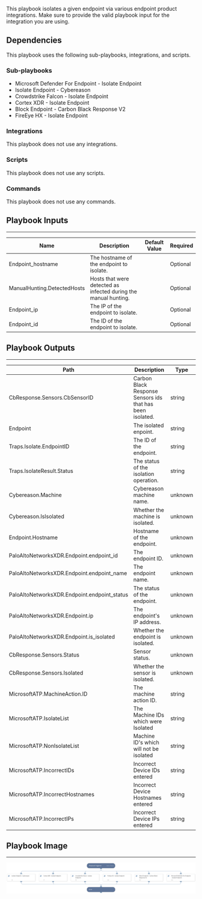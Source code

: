 This playbook isolates a given endpoint via various endpoint product integrations.
Make sure to provide the valid playbook input for the integration you are using.

## Dependencies
This playbook uses the following sub-playbooks, integrations, and scripts.

### Sub-playbooks
* Microsoft Defender For Endpoint - Isolate Endpoint
* Isolate Endpoint - Cybereason
* Crowdstrike Falcon - Isolate Endpoint
* Cortex XDR - Isolate Endpoint
* Block Endpoint - Carbon Black Response V2
* FireEye HX - Isolate Endpoint

### Integrations
This playbook does not use any integrations.

### Scripts
This playbook does not use any scripts.

### Commands
This playbook does not use any commands.

## Playbook Inputs
---

| **Name** | **Description** | **Default Value** | **Required** |
| --- | --- | --- | --- |
| Endpoint_hostname | The hostname of the endpoint to isolate. |  | Optional |
| ManualHunting.DetectedHosts | Hosts that were detected as infected during the manual hunting. |  | Optional |
| Endpoint_ip | The IP of the endpoint to isolate. |  | Optional |
| Endpoint_id | The ID of the endpoint to isolate. |  | Optional |

## Playbook Outputs
---

| **Path** | **Description** | **Type** |
| --- | --- | --- |
| CbResponse.Sensors.CbSensorID | Carbon Black Response Sensors ids that has been isolated. | string |
| Endpoint | The isolated enpoint. | string |
| Traps.Isolate.EndpointID | The ID of the endpoint. | string |
| Traps.IsolateResult.Status | The status of the isolation operation. | string |
| Cybereason.Machine | Cybereason machine name. | unknown |
| Cybereason.IsIsolated | Whether the machine is isolated. | unknown |
| Endpoint.Hostname | Hostname of the endpoint. | unknown |
| PaloAltoNetworksXDR.Endpoint.endpoint_id | The endpoint ID. | unknown |
| PaloAltoNetworksXDR.Endpoint.endpoint_name | The endpoint name. | unknown |
| PaloAltoNetworksXDR.Endpoint.endpoint_status | The status of the endpoint. | unknown |
| PaloAltoNetworksXDR.Endpoint.ip | The endpoint's IP address. | unknown |
| PaloAltoNetworksXDR.Endpoint.is_isolated | Whether the endpoint is isolated. | unknown |
| CbResponse.Sensors.Status | Sensor status. | unknown |
| CbResponse.Sensors.Isolated | Whether the sensor is isolated. | unknown |
| MicrosoftATP.MachineAction.ID | The machine action ID. | string |
| MicrosoftATP.IsolateList | The Machine IDs which were Isolated | string |
| MicrosoftATP.NonIsolateList | Machine ID's which will not be isolated | string |
| MicrosoftATP.IncorrectIDs | Incorrect Device IDs entered | string |
| MicrosoftATP.IncorrectHostnames | Incorrect Device Hostnames entered | string |
| MicrosoftATP.IncorrectIPs | Incorrect Device IPs entered | string |

## Playbook Image
---
![Isolate Endpoint - Generic V2](../doc_files/Isolate_Endpoint_-_Generic_V2.png)